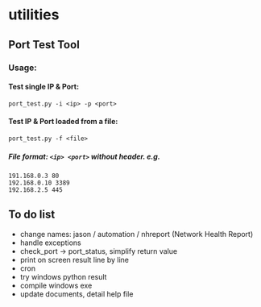 # utilities

## Port Test Tool
### Usage:
#### Test single IP & Port:
`port_test.py -i <ip> -p <port>`
#### Test IP & Port loaded from a file:
`port_test.py -f <file>`
##### File format: `<ip> <port>` without header. e.g.
```
191.168.0.3 80
192.168.0.10 3389
192.168.2.5 445
```

## To do list
- change names: jason / automation / nhreport (Network Health Report)
- handle exceptions
- check_port -> port_status, simplify return value
- print on screen result line by line
- cron
- try windows python result
- compile windows exe
- update documents, detail help file
